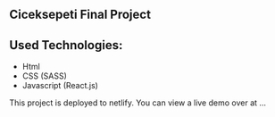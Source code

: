 ## Ciceksepeti Final Project

## Used Technologies:

- Html
- CSS (SASS)
- Javascript (React.js)

This project is deployed to netlify. You can view a live demo over at ...
